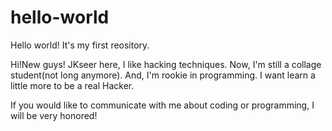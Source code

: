 # hello-world
Hello world! It's my first reository. 

Hi!New guys!
JKseer here, I like hacking techniques.
Now, I'm still a collage student(not long anymore).
And, I'm rookie in programming. 
I want learn a little more to be a real Hacker.

If you would like to communicate with me about coding or programming, I will be very honored! 
